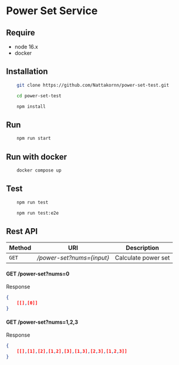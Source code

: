 # Power Set Service
## Require
- node 16.x
- docker

## Installation
```bash
    git clone https://github.com/Nattakornn/power-set-test.git
```

```bash
    cd power-set-test
```

```bash
    npm install
```

## Run
```bash
    npm run start
```

## Run with docker
```bash
    docker compose up 
```

## Test
```bash
    npm run test
```

```bash
    npm run test:e2e
```

## Rest API

Method      | URI                           | Description                           |
----------- | ----------------------------- | ------------------------------------- |
`GET`       | */power-set?nums={input}*    | Calculate power set                   |

#### GET /power-set?nums=0
Response
```json
{
    [[],[0]]
}
```

#### GET /power-set?nums=1,2,3
Response
```json
{
    [[],[1],[2],[1,2],[3],[1,3],[2,3],[1,2,3]]
}
```
